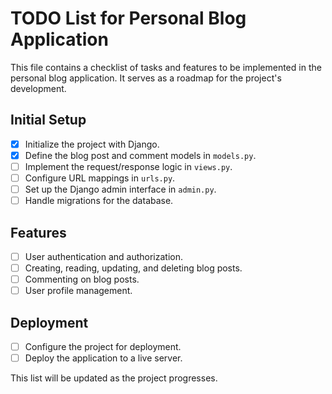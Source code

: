 # TODO List for Personal Blog Application

This file contains a checklist of tasks and features to be implemented in the personal blog application. It serves as a roadmap for the project's development.

## Initial Setup
- [x] Initialize the project with Django.
- [x] Define the blog post and comment models in `models.py`.
- [ ] Implement the request/response logic in `views.py`.
- [ ] Configure URL mappings in `urls.py`.
- [ ] Set up the Django admin interface in `admin.py`.
- [ ] Handle migrations for the database.

## Features
- [ ] User authentication and authorization.
- [ ] Creating, reading, updating, and deleting blog posts.
- [ ] Commenting on blog posts.
- [ ] User profile management.

## Deployment
- [ ] Configure the project for deployment.
- [ ] Deploy the application to a live server.

This list will be updated as the project progresses.
